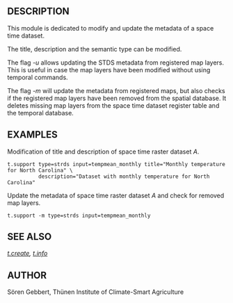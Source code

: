 ## DESCRIPTION

This module is dedicated to modify and update the metadata of a space
time dataset.

The title, description and the semantic type can be modified.

The flag *-u* allows updating the STDS metadata from registered map
layers. This is useful in case the map layers have been modified without
using temporal commands.

The flag *-m* will update the metadata from registered maps, but also
checks if the registered map layers have been removed from the spatial
database. It deletes missing map layers from the space time dataset
register table and the temporal database.

## EXAMPLES

Modification of title and description of space time raster dataset *A*.

```
t.support type=strds input=tempmean_monthly title="Monthly temperature for North Carolina" \
          description="Dataset with monthly temperature for North Carolina"
```

Update the metadata of space time raster dataset *A* and check for
removed map layers.

```
t.support -m type=strds input=tempmean_monthly
```

## SEE ALSO

*[t.create](t.create.html), [t.info](t.info.html)*

## AUTHOR

Sören Gebbert, Thünen Institute of Climate-Smart Agriculture
